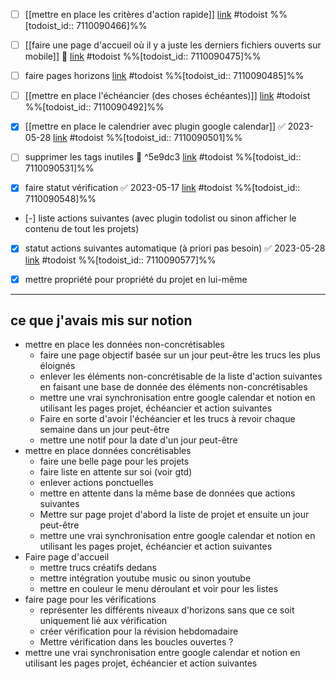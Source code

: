 
- [ ] [[mettre en place les critères d'action rapide]] [link](https://todoist.com/showTask?id=7110090466) #todoist %%[todoist_id:: 7110090466]%%
- [ ] [[faire une page d'accueil où il y a juste les derniers fichiers ouverts sur mobile]] 🔽  [link](https://todoist.com/showTask?id=7110090475) #todoist %%[todoist_id:: 7110090475]%%
- [ ] faire pages horizons [link](https://todoist.com/showTask?id=7110090485) #todoist %%[todoist_id:: 7110090485]%%
- [ ] [[mettre en place l'échéancier (des choses échéantes)]] [link](https://todoist.com/showTask?id=7110090492) #todoist %%[todoist_id:: 7110090492]%%
- [x] [[mettre en place le calendrier avec plugin google calendar]] ✅ 2023-05-28 [link](https://todoist.com/showTask?id=7110090501) #todoist %%[todoist_id:: 7110090501]%%
- [ ] supprimer les tags inutiles 🔽 ^5e9dc3 [link](https://todoist.com/showTask?id=7110090531) #todoist %%[todoist_id:: 7110090531]%%

- [x] faire statut vérification ✅ 2023-05-17 [link](https://todoist.com/showTask?id=7110090548) #todoist %%[todoist_id:: 7110090548]%%
- [-] liste actions suivantes (avec plugin todolist ou sinon afficher le contenu de tout les projets)
- [x] statut actions suivantes automatique (à priori pas besoin) ✅ 2023-05-28 [link](https://todoist.com/showTask?id=7110090577) #todoist %%[todoist_id:: 7110090577]%%
- [x] mettre propriété pour propriété du projet en lui-même


---
## ce que j'avais mis sur notion
- mettre en place les données non-concrétisables
	- faire une page objectif basée sur un jour peut-être les trucs les plus éloignés
	- enlever les éléments non-concrétisable de la liste d'action suivantes en faisant une base de donnée des éléments non-concrétisables
	- mettre une vrai synchronisation entre google calendar et notion en utilisant les pages projet, échéancier et action suivantes
	- Faire en sorte d'avoir l'échéancier et les trucs à revoir chaque semaine dans un jour peut-être
	- mettre une notif pour la date d'un jour peut-être
- mettre en place données concrétisables
	- faire une belle page pour les projets
	- faire liste en attente sur soi (voir gtd)
	- enlever actions ponctuelles
	- mettre en attente dans la même base de données que actions suivantes
	- Mettre sur page projet d'abord la liste de projet et ensuite un jour peut-être
	- mettre une vrai synchronisation entre google calendar et notion en utilisant les pages projet, échéancier et action suivantes
- Faire page d'accueil
	- mettre trucs créatifs dedans
	- mettre intégration youtube music ou sinon youtube
	- mettre en couleur le menu déroulant et voir pour les listes
- faire page pour les vérifications
	- représenter les différents niveaux d'horizons sans que ce soit uniquement lié aux vérification
	- créer vérification pour la révision hebdomadaire
	- Mettre vérification dans les boucles ouvertes ?
- mettre une vrai synchronisation entre google calendar et notion en utilisant les pages projet, échéancier et action suivantes

